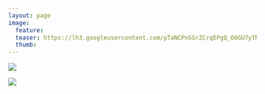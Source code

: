 ```yaml
---
layout: page
image:
  feature:
  teaser: https://lh3.googleusercontent.com/pTaNCPnSGrZCrqEPgQ_O6GU7yTMHhg4MJjitYfcRBZk=w245
  thumb:
---
```


[![](https://lh3.googleusercontent.com/-v8-6i5BJZn8T0VOoSgai6LcpMgwFQWlexJS1T0rLrw=w800)](https://lh3.googleusercontent.com/-v8-6i5BJZn8T0VOoSgai6LcpMgwFQWlexJS1T0rLrw=s0)

[![](https://lh3.googleusercontent.com/gh590bNVpyf_tR7DmyCSjxshKkg-MIDVTs2P6vokI6A=w800)](https://lh3.googleusercontent.com/gh590bNVpyf_tR7DmyCSjxshKkg-MIDVTs2P6vokI6A=s0)
